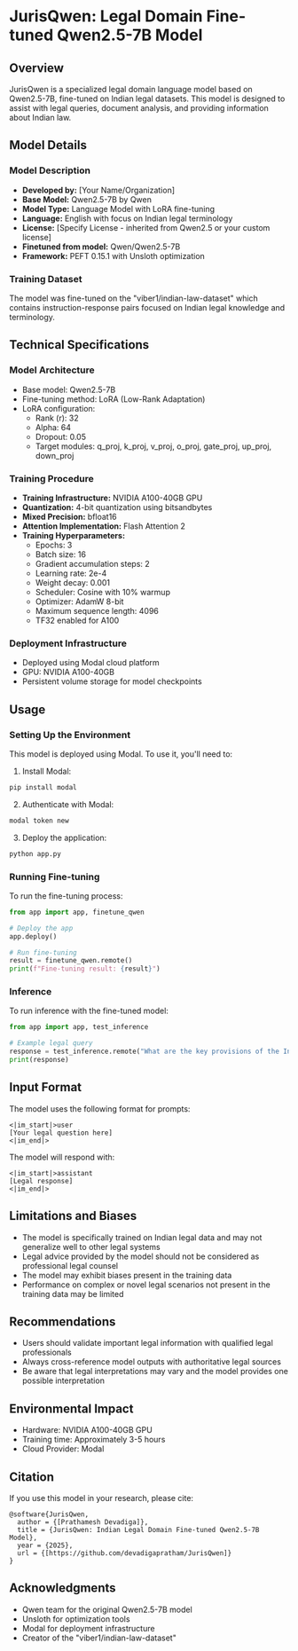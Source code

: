 # JurisQwen: Legal Domain Fine-tuned Qwen2.5-7B Model

## Overview
JurisQwen is a specialized legal domain language model based on Qwen2.5-7B, fine-tuned on Indian legal datasets. This model is designed to assist with legal queries, document analysis, and providing information about Indian law.

## Model Details

### Model Description
- **Developed by:** [Your Name/Organization]
- **Base Model:** Qwen2.5-7B by Qwen
- **Model Type:** Language Model with LoRA fine-tuning
- **Language:** English with focus on Indian legal terminology
- **License:** [Specify License - inherited from Qwen2.5 or your custom license]
- **Finetuned from model:** Qwen/Qwen2.5-7B
- **Framework:** PEFT 0.15.1 with Unsloth optimization

### Training Dataset
The model was fine-tuned on the "viber1/indian-law-dataset" which contains instruction-response pairs focused on Indian legal knowledge and terminology.

## Technical Specifications

### Model Architecture
- Base model: Qwen2.5-7B
- Fine-tuning method: LoRA (Low-Rank Adaptation)
- LoRA configuration:
  - Rank (r): 32
  - Alpha: 64
  - Dropout: 0.05
  - Target modules: q_proj, k_proj, v_proj, o_proj, gate_proj, up_proj, down_proj

### Training Procedure
- **Training Infrastructure:** NVIDIA A100-40GB GPU
- **Quantization:** 4-bit quantization using bitsandbytes
- **Mixed Precision:** bfloat16
- **Attention Implementation:** Flash Attention 2
- **Training Hyperparameters:**
  - Epochs: 3
  - Batch size: 16
  - Gradient accumulation steps: 2
  - Learning rate: 2e-4
  - Weight decay: 0.001
  - Scheduler: Cosine with 10% warmup
  - Optimizer: AdamW 8-bit
  - Maximum sequence length: 4096
  - TF32 enabled for A100

### Deployment Infrastructure
- Deployed using Modal cloud platform
- GPU: NVIDIA A100-40GB
- Persistent volume storage for model checkpoints

## Usage

### Setting Up the Environment
This model is deployed using Modal. To use it, you'll need to:

1. Install Modal:
```bash
pip install modal
```

2. Authenticate with Modal:
```bash
modal token new
```

3. Deploy the application:
```bash
python app.py
```

### Running Fine-tuning
To run the fine-tuning process:

```python
from app import app, finetune_qwen

# Deploy the app
app.deploy()

# Run fine-tuning
result = finetune_qwen.remote()
print(f"Fine-tuning result: {result}")
```

### Inference
To run inference with the fine-tuned model:

```python
from app import app, test_inference

# Example legal query
response = test_inference.remote("What are the key provisions of the Indian Contract Act?")
print(response)
```

## Input Format
The model uses the following format for prompts:
```
<|im_start|>user
[Your legal question here]
<|im_end|>
```

The model will respond with:
```
<|im_start|>assistant
[Legal response]
<|im_end|>
```

## Limitations and Biases
- The model is specifically trained on Indian legal data and may not generalize well to other legal systems
- Legal advice provided by the model should not be considered as professional legal counsel
- The model may exhibit biases present in the training data
- Performance on complex or novel legal scenarios not present in the training data may be limited

## Recommendations
- Users should validate important legal information with qualified legal professionals
- Always cross-reference model outputs with authoritative legal sources
- Be aware that legal interpretations may vary and the model provides one possible interpretation

## Environmental Impact
- Hardware: NVIDIA A100-40GB GPU
- Training time: Approximately 3-5 hours
- Cloud Provider: Modal

## Citation
If you use this model in your research, please cite:

```
@software{JurisQwen,
  author = {[Prathamesh Devadiga]},
  title = {JurisQwen: Indian Legal Domain Fine-tuned Qwen2.5-7B Model},
  year = {2025},
  url = {[https://github.com/devadigapratham/JurisQwen]}
}
```

## Acknowledgments
- Qwen team for the original Qwen2.5-7B model
- Unsloth for optimization tools
- Modal for deployment infrastructure
- Creator of the "viber1/indian-law-dataset"